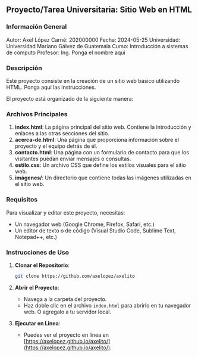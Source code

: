 ## Proyecto/Tarea Universitaria: Sitio Web en HTML

### Información General
Autor: Axel López
Carné: 202000000
Fecha: 2024-05-25
Universidad: Universidad Mariano Gálvez de Guatemala
Curso: Introducción a sistemas de cómputo
Profesor: Ing. Ponga el nombre aqui


### Descripción

Este proyecto consiste en la creación de un sitio web básico utilizando HTML. Ponga aqui las instrucciones.

El proyecto está organizado de la siguiente manera:


### Archivos Principales

1. **index.html**: La página principal del sitio web. Contiene la introducción y enlaces a las otras secciones del sitio.
2. **acerca-de.html**: Una página que proporciona información sobre el proyecto y el equipo detrás de él.
3. **contacto.html**: Una página con un formulario de contacto para que los visitantes puedan enviar mensajes o consultas.
4. **estilo.css**: Un archivo CSS que define los estilos visuales para el sitio web.
5. **imágenes/**: Un directorio que contiene todas las imágenes utilizadas en el sitio web.

### Requisitos

Para visualizar y editar este proyecto, necesitas:

- Un navegador web (Google Chrome, Firefox, Safari, etc.)
- Un editor de texto o de código (Visual Studio Code, Sublime Text, Notepad++, etc.)

### Instrucciones de Uso

1. **Clonar el Repositorio**:
   ```bash
   git clone https://github.com/axelopez/axelito

2. **Abrir el Proyecto**:
    - Navega a la carpeta del proyecto.
    - Haz doble clic en el archivo `index.html` para abrirlo en tu navegador web. O agregalo a tu servidor local.

3. **Ejecutar en Linea**:
    - Puedes ver el proyecto en linea en [https://axelopez.github.io/axelito/](https://axelopez.github.io/axelito/).
    
